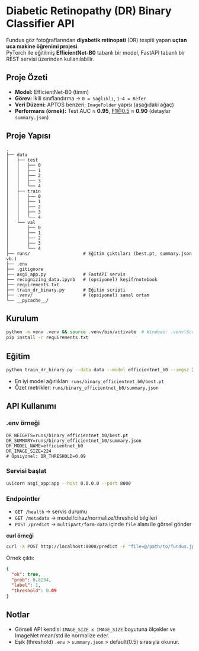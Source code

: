 # Diabetic Retinopathy (DR) Binary Classifier API

Fundus göz fotoğraflarından **diyabetik retinopati** (DR) tespiti yapan **uçtan uca makine öğrenimi projesi**.  
PyTorch ile eğitilmiş **EfficientNet-B0** tabanlı bir model, FastAPI tabanlı bir REST servisi üzerinden kullanılabilir.

## Proje Özeti
- **Model:** EfficientNet-B0 (timm)  
- **Görev:** İkili sınıflandırma → `0 = Sağlıklı`, `1–4 = Refer` 
- **Veri Düzeni:** APTOS benzeri; `ImageFolder` yapısı (aşağıdaki ağaç)  
- **Performans (örnek):** Test AUC ≈ **0.95**, F1@0.5 ≈ **0.90** (detaylar `summary.json`)

## Proje Yapısı 
```
.
├── data
│   ├── test
│   │   ├── 0
│   │   ├── 1
│   │   ├── 2
│   │   ├── 3
│   │   └── 4
│   ├── train
│   │   ├── 0
│   │   ├── 1
│   │   ├── 2
│   │   ├── 3
│   │   └── 4
│   └── val
│       ├── 0
│       ├── 1
│       ├── 2
│       ├── 3
│       └── 4
├── runs/                    # Eğitim çıktıları (best.pt, summary.json vb.)
├── .env
├── .gitignore
├── asgi_app.py              # FastAPI servis
├── recognizing_data.ipynb   # (opsiyonel) keşif/notebook
├── requirements.txt
├── train_dr_binary.py       # Eğitim scripti
├── .venv/                   # (opsiyonel) sanal ortam
└── __pycache__/
```


## Kurulum
```bash
python -m venv .venv && source .venv/bin/activate  # Windows: .venv\Scripts\activate
pip install -r requirements.txt
```


## Eğitim
```bash
python train_dr_binary.py --data data --model efficientnet_b0 --imgsz 224 --epochs 20 --bs 32 --amp
```
- En iyi model ağırlıkları: `runs/binary_efficientnet_b0/best.pt`  
- Özet metrikler: `runs/binary_efficientnet_b0/summary.json`


## API Kullanımı

### .env örneği
```
DR_WEIGHTS=runs/binary_efficientnet_b0/best.pt
DR_SUMMARY=runs/binary_efficientnet_b0/summary.json
DR_MODEL_NAME=efficientnet_b0
DR_IMAGE_SIZE=224
# Opsiyonel: DR_THRESHOLD=0.09
```

### Servisi başlat
```bash
uvicorn asgi_app:app --host 0.0.0.0 --port 8000
```

### Endpointler
- `GET /health` → servis durumu  
- `GET /metadata` → model/cihaz/normalize/threshold bilgileri  
- `POST /predict` → `multipart/form-data` içinde `file` alanı ile görsel gönder

**curl örneği**
```bash
curl -X POST http://localhost:8000/predict -F "file=@/path/to/fundus.jpg"
```

Örnek çıktı:
```json
{
  "ok": true,
  "prob": 0.8234,
  "label": 1,
  "threshold": 0.09
}
```

## Notlar
- Görseli API kendisi `IMAGE_SIZE x IMAGE_SIZE` boyutuna ölçekler ve ImageNet mean/std ile normalize eder.
- Eşik (threshold) `.env` > `summary.json` > default(0.5) sırasıyla okunur.

